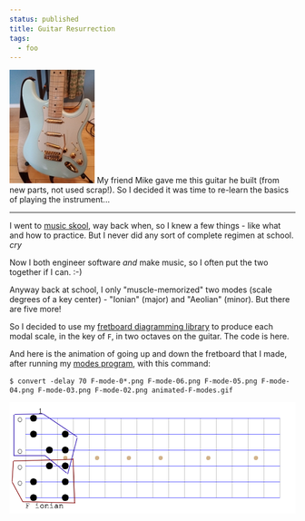 ```yaml
---                                                                                                                                                                          
status: published
title: Guitar Resurrection
tags:
  - foo
---
```


[![Blue-Meanie](gold-hardware-sm.jpg)](gold-hardware.jpg) My friend Mike gave me this guitar he built (from new parts, not used scrap!).  So I decided it was time to re-learn the basics of playing the instrument...

---

I went to [music skool](https://www.mi.edu/programs/music-artist/guitar/), way back when, so I knew a few things - like what and how to practice.  But I never did any sort of complete regimen at school. *cry*

Now I both engineer software *and* make music, so I often put the two together if I can. :-)

Anyway back at school, I only "muscle-memorized" two modes (scale degrees of a key center) - "Ionian" (major) and "Aeolian" (minor).  But there are five more!

So I decided to use my [fretboard diagramming library](https://metacpan.org/pod/Music::FretboardDiagram) to produce each modal scale, in the key of `F`, in two octaves on the guitar.  The code is here.

And here is the animation of going up and down the fretboard that I made, after running my [modes program](https://github.com/ology/Music-FretboardDiagram/blob/master/eg/modes), with this command:

    $ convert -delay 70 F-mode-0*.png F-mode-06.png F-mode-05.png F-mode-04.png F-mode-03.png F-mode-02.png animated-F-modes.gif

![animated-F-modes](animated-F-modes.gif)
